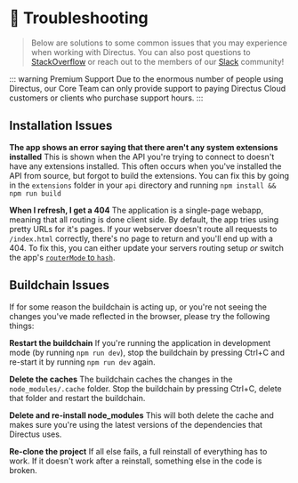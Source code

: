 # 🤔 Troubleshooting

> Below are solutions to some common issues that you may experience when working with Directus. You can also post questions to [StackOverflow](https://stackoverflow.com/questions/tagged/directus) or reach out to the members of our [Slack](https://slack.getdirectus.com) community!

::: warning Premium Support
Due to the enormous number of people using Directus, our Core Team can only provide support to paying Directus Cloud customers or clients who purchase support hours.
:::

## Installation Issues

**The app shows an error saying that there aren't any system extensions installed**
This is shown when the API you're trying to connect to doesn't have any extensions installed. This often occurs when you've installed the API from source, but forgot to build the extensions. You can fix this by going in the `extensions` folder in your `api` directory and running `npm install && npm run build`

**When I refresh, I get a 404**
The application is a single-page webapp, meaning that all routing is done client side. By default, the app tries using pretty URLs for it's pages. If your webserver doesn't route all requests to `/index.html` correctly, there's no page to return and you'll end up with a 404. To fix this, you can either update your servers routing setup _or_ switch the app's [`routerMode` to `hash`](./config-file.md).

## Buildchain Issues

If for some reason the buildchain is acting up, or you're not seeing the changes you've made reflected in the browser, please try the following things:

**Restart the buildchain**
If you're running the application in development mode (by running `npm run dev`), stop the buildchain by pressing Ctrl+C and re-start it by running `npm run dev` again.

**Delete the caches**
The buildchain caches the changes in the `node_modules/.cache` folder. Stop the buildchain by pressing Ctrl+C, delete that folder and restart the buildchain.

**Delete and re-install node_modules**
This will both delete the cache and makes sure you're using the latest versions of the dependencies that Directus uses.

**Re-clone the project**
If all else fails, a full reinstall of everything has to work. If it doesn't work after a reinstall, something else in the code is broken.